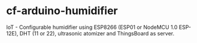 # cf-arduino-humidifier
IoT - Configurable humidifier using ESP8266 (ESP01 or NodeMCU 1.0 ESP-12E), DHT (11 or 22), ultrasonic atomizer and ThingsBoard as server.
